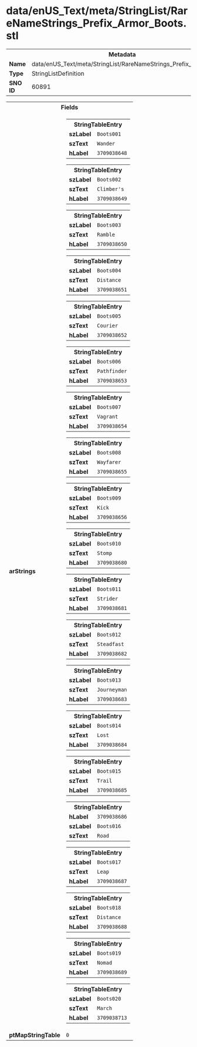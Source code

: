 <h1>data/enUS_Text/meta/StringList/RareNameStrings_Prefix_Armor_Boots.stl</h1><table><tr><th colspan="100%">Metadata</th></tr><tr><td><b>Name</b></td><td>data/enUS_Text/meta/StringList/RareNameStrings_Prefix_Armor_Boots.stl</td></tr><tr><td><b>Type</b></td><td>StringListDefinition</td></tr><tr><td><b>SNO ID</b></td><td>60891</td></tr></table>

<table><tr><th colspan="100%">Fields</th></tr><tr><td><b>arStrings</b></td><td><table><tr><th colspan="100%">StringTableEntry</th></tr><tr><td><b>szLabel</b></td><td><code>Boots001</code></td></tr><tr><td><b>szText</b></td><td><code>Wander</code></td></tr><tr><td><b>hLabel</b></td><td><code>3709038648</code></td></tr></table>


<table><tr><th colspan="100%">StringTableEntry</th></tr><tr><td><b>szLabel</b></td><td><code>Boots002</code></td></tr><tr><td><b>szText</b></td><td><code>Climber's</code></td></tr><tr><td><b>hLabel</b></td><td><code>3709038649</code></td></tr></table>


<table><tr><th colspan="100%">StringTableEntry</th></tr><tr><td><b>szLabel</b></td><td><code>Boots003</code></td></tr><tr><td><b>szText</b></td><td><code>Ramble</code></td></tr><tr><td><b>hLabel</b></td><td><code>3709038650</code></td></tr></table>


<table><tr><th colspan="100%">StringTableEntry</th></tr><tr><td><b>szLabel</b></td><td><code>Boots004</code></td></tr><tr><td><b>szText</b></td><td><code>Distance</code></td></tr><tr><td><b>hLabel</b></td><td><code>3709038651</code></td></tr></table>


<table><tr><th colspan="100%">StringTableEntry</th></tr><tr><td><b>szLabel</b></td><td><code>Boots005</code></td></tr><tr><td><b>szText</b></td><td><code>Courier</code></td></tr><tr><td><b>hLabel</b></td><td><code>3709038652</code></td></tr></table>


<table><tr><th colspan="100%">StringTableEntry</th></tr><tr><td><b>szLabel</b></td><td><code>Boots006</code></td></tr><tr><td><b>szText</b></td><td><code>Pathfinder</code></td></tr><tr><td><b>hLabel</b></td><td><code>3709038653</code></td></tr></table>


<table><tr><th colspan="100%">StringTableEntry</th></tr><tr><td><b>szLabel</b></td><td><code>Boots007</code></td></tr><tr><td><b>szText</b></td><td><code>Vagrant</code></td></tr><tr><td><b>hLabel</b></td><td><code>3709038654</code></td></tr></table>


<table><tr><th colspan="100%">StringTableEntry</th></tr><tr><td><b>szLabel</b></td><td><code>Boots008</code></td></tr><tr><td><b>szText</b></td><td><code>Wayfarer</code></td></tr><tr><td><b>hLabel</b></td><td><code>3709038655</code></td></tr></table>


<table><tr><th colspan="100%">StringTableEntry</th></tr><tr><td><b>szLabel</b></td><td><code>Boots009</code></td></tr><tr><td><b>szText</b></td><td><code>Kick</code></td></tr><tr><td><b>hLabel</b></td><td><code>3709038656</code></td></tr></table>


<table><tr><th colspan="100%">StringTableEntry</th></tr><tr><td><b>szLabel</b></td><td><code>Boots010</code></td></tr><tr><td><b>szText</b></td><td><code>Stomp</code></td></tr><tr><td><b>hLabel</b></td><td><code>3709038680</code></td></tr></table>


<table><tr><th colspan="100%">StringTableEntry</th></tr><tr><td><b>szLabel</b></td><td><code>Boots011</code></td></tr><tr><td><b>szText</b></td><td><code>Strider</code></td></tr><tr><td><b>hLabel</b></td><td><code>3709038681</code></td></tr></table>


<table><tr><th colspan="100%">StringTableEntry</th></tr><tr><td><b>szLabel</b></td><td><code>Boots012</code></td></tr><tr><td><b>szText</b></td><td><code>Steadfast</code></td></tr><tr><td><b>hLabel</b></td><td><code>3709038682</code></td></tr></table>


<table><tr><th colspan="100%">StringTableEntry</th></tr><tr><td><b>szLabel</b></td><td><code>Boots013</code></td></tr><tr><td><b>szText</b></td><td><code>Journeyman</code></td></tr><tr><td><b>hLabel</b></td><td><code>3709038683</code></td></tr></table>


<table><tr><th colspan="100%">StringTableEntry</th></tr><tr><td><b>szLabel</b></td><td><code>Boots014</code></td></tr><tr><td><b>szText</b></td><td><code>Lost</code></td></tr><tr><td><b>hLabel</b></td><td><code>3709038684</code></td></tr></table>


<table><tr><th colspan="100%">StringTableEntry</th></tr><tr><td><b>szLabel</b></td><td><code>Boots015</code></td></tr><tr><td><b>szText</b></td><td><code>Trail</code></td></tr><tr><td><b>hLabel</b></td><td><code>3709038685</code></td></tr></table>


<table><tr><th colspan="100%">StringTableEntry</th></tr><tr><td><b>hLabel</b></td><td><code>3709038686</code></td></tr><tr><td><b>szLabel</b></td><td><code>Boots016</code></td></tr><tr><td><b>szText</b></td><td><code>Road</code></td></tr></table>


<table><tr><th colspan="100%">StringTableEntry</th></tr><tr><td><b>szLabel</b></td><td><code>Boots017</code></td></tr><tr><td><b>szText</b></td><td><code>Leap</code></td></tr><tr><td><b>hLabel</b></td><td><code>3709038687</code></td></tr></table>


<table><tr><th colspan="100%">StringTableEntry</th></tr><tr><td><b>szLabel</b></td><td><code>Boots018</code></td></tr><tr><td><b>szText</b></td><td><code>Distance</code></td></tr><tr><td><b>hLabel</b></td><td><code>3709038688</code></td></tr></table>


<table><tr><th colspan="100%">StringTableEntry</th></tr><tr><td><b>szLabel</b></td><td><code>Boots019</code></td></tr><tr><td><b>szText</b></td><td><code>Nomad</code></td></tr><tr><td><b>hLabel</b></td><td><code>3709038689</code></td></tr></table>


<table><tr><th colspan="100%">StringTableEntry</th></tr><tr><td><b>szLabel</b></td><td><code>Boots020</code></td></tr><tr><td><b>szText</b></td><td><code>March</code></td></tr><tr><td><b>hLabel</b></td><td><code>3709038713</code></td></tr></table>


</td></tr><tr><td><b>ptMapStringTable</b></td><td><code>0</code></td></tr></table>

